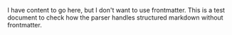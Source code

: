 <!-- section: named-sub-section, tags: ['external-section'] -->
I have content to go here, but I don't want to use frontmatter. This is a test document to check how the parser handles structured markdown without frontmatter.
<!-- /section -->
